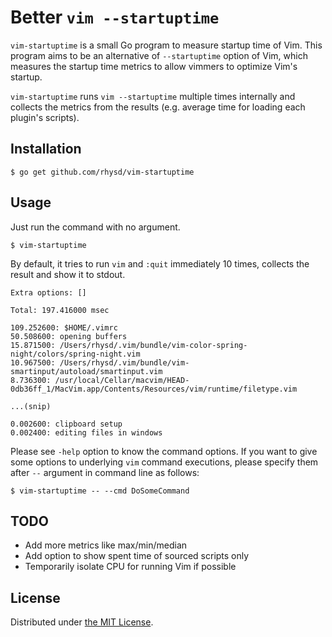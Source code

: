 Better `vim --startuptime`
==========================

`vim-startuptime` is a small Go program to measure startup time of Vim. This program aims to be an
alternative of `--startuptime` option of Vim, which measures the startup time metrics to allow vimmers
to optimize Vim's startup.

`vim-startuptime` runs `vim --startuptime` multiple times internally and collects the metrics from
the results (e.g. average time for loading each plugin's scripts).

## Installation

```
$ go get github.com/rhysd/vim-startuptime
```

## Usage

Just run the command with no argument.

```
$ vim-startuptime
```

By default, it tries to run `vim` and `:quit` immediately 10 times, collects the result and show it
to stdout.

```
Extra options: []

Total: 197.416000 msec

109.252600: $HOME/.vimrc
50.508600: opening buffers
15.871500: /Users/rhysd/.vim/bundle/vim-color-spring-night/colors/spring-night.vim
10.967500: /Users/rhysd/.vim/bundle/vim-smartinput/autoload/smartinput.vim
8.736300: /usr/local/Cellar/macvim/HEAD-0db36ff_1/MacVim.app/Contents/Resources/vim/runtime/filetype.vim

...(snip)

0.002600: clipboard setup
0.002400: editing files in windows
```

Please see `-help` option to know the command options. If you want to give some options to underlying
`vim` command executions, please specify them after `--` argument in command line as follows:

```
$ vim-startuptime -- --cmd DoSomeCommand
```

## TODO

- Add more metrics like max/min/median
- Add option to show spent time of sourced scripts only
- Temporarily isolate CPU for running Vim if possible

## License

Distributed under [the MIT License](./LICENSE).
